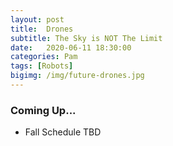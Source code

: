 ```yaml
---
layout: post
title:  Drones
subtitle: The Sky is NOT The Limit
date:   2020-06-11 18:30:00
categories: Pam
tags: [Robots]
bigimg: /img/future-drones.jpg
---
```


### Coming Up...

* Fall Schedule TBD